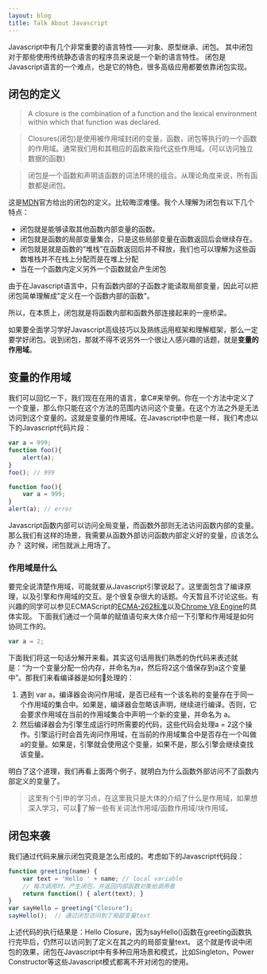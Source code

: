 ```yaml
---
layout: blog
title: Talk About Javascript 
---
```

Javascript中有几个非常重要的语言特性——对象、原型继承、闭包。
其中闭包对于那些使用传统静态语言的程序员来说是一个新的语言特性。
闭包是Javascript语言的一个难点，也是它的特色，很多高级应用都要依靠闭包实现。

## 闭包的定义

> A closure is the combination of a function and the lexical environment within which that function was declared.

> Closures(闭包)是使用被作用域封闭的变量，函数，闭包等执行的一个函数的作用域。通常我们用和其相应的函数来指代这些作用域。(可以访问独立数据的函数)

> 闭包是一个函数和声明该函数的词法环境的组合。从理论角度来说，所有函数都是闭包。

这是[MDN](https://developer.mozilla.org/zh-CN/docs/Web/JavaScript/Closures)官方给出的闭包的定义。比较晦涩难懂。我个人理解为闭包有以下几个特点：
* 闭包就是能够读取其他函数内部变量的函数。
* 闭包就是函数的局部变量集合，只是这些局部变量在函数返回后会继续存在。
* 闭包就是就是函数的“堆栈”在函数返回后并不释放，我们也可以理解为这些函数堆栈并不在栈上分配而是在堆上分配
* 当在一个函数内定义另外一个函数就会产生闭包

由于在Javascript语言中，只有函数内部的子函数才能读取局部变量，因此可以把闭包简单理解成"定义在一个函数内部的函数"。

所以，在本质上，闭包就是将函数内部和函数外部连接起来的一座桥梁。

如果要全面学习学好Javascript高级技巧以及熟练运用框架和理解框架，那么一定要学好闭包。说到闭包，那就不得不说另外一个很让人感兴趣的话题，就是**变量的作用域**。

## 变量的作用域

我们可以回忆一下，我们现在在用的语言，拿C#来举例。你在一个方法中定义了一个变量，那么你只能在这个方法的范围内访问这个变量。在这个方法之外是无法访问到这个变量的。这就是变量的作用域。在Javascript中也是一样，我们考虑以下的Javascript代码片段：
```js
var a = 999;
function foo(){
    alert(a);
}
foo(); // 999
```

```js
function foo(){
    var a = 999;
}
alert(a); // error
```
Javascript函数内部可以访问全局变量，而函数外部则无法访问函数内部的变量。
那么我们有这样的场景，我需要从函数外部访问函数内部定义好的变量，应该怎么办？
这时候，闭包就派上用场了。

### 作用域是什么

要完全说清楚作用域，可能就要从Javascript引擎说起了。这里面包含了编译原理，以及引擎和作用域的交互。是个很复杂很大的话题。今天暂且不讨论这些。有兴趣的同学可以参见ECMAScript的[ECMA-262标准](https://www.ecma-international.org/publications/files/ECMA-ST/Ecma-262.pdf)以及[Chrome V8 Engine](http://www.v8project.org)的具体实现。
下面我们通过一个简单的赋值语句来大体介绍一下引擎和作用域是如何协同工作的。

```js
var a = 2;
```

下面我们将这一句话分解开来看。其实这句话用我们熟悉的伪代码来表述就是：“为一个变量分配一份内存，并命名为a，然后将2这个值保存到a这个变量中”。那我们来看编译器是如何处理的：
1. 遇到 var a，编译器会询问作用域，是否已经有一个该名称的变量存在于同一个作用域的集合中。如果是，编译器会忽略该声明，继续进行编译。否则，它会要求作用域在当前的作用域集合中声明一个新的变量，并命名为 a。
2. 然后编译器会为引擎生成运行时所需要的代码，这些代码会处理a = 2这个操作。引擎运行时会首先询问作用域，在当前的作用域集合中是否存在一个叫做a的变量。如果是，引擎就会使用这个变量，如果不是，那么引擎会继续查找该变量。

明白了这个道理，我们再看上面两个例子，就明白为什么函数外部访问不了函数内部定义的变量了。

> 这里有个引申的学习点，在这里我只是大体的介绍了什么是作用域，如果想深入学习，可以了解一些有关词法作用域/函数作用域/块作用域。

## 闭包来袭

我们通过代码来展示闭包究竟是怎么形成的。考虑如下的Javascript代码段：
```js
function greeting(name) {
    var text = 'Hello ' + name; // local variable
    // 每次调用时，产生闭包，并返回内部函数对象给调用者
    return function() { alert(text); }
}
var sayHello = greeting("Closure");
sayHello();  // 通过闭包访问到了局部变量text
```
上述代码的执行结果是：Hello Closure，因为sayHello()函数在greeting函数执行完毕后，仍然可以访问到了定义在其之内的局部变量text。
这个就是传说中闭包的效果，闭包在Javascript中有多种应用场景和模式，比如Singleton，Power Constructor等这些Javascript模式都离不开对闭包的使用。
